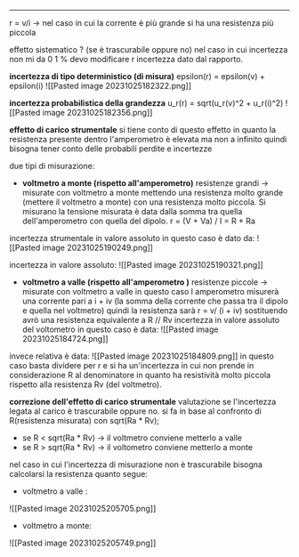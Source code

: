 - - -

r = v/i -> nel caso in cui la corrente è più grande si ha una resistenza più piccola

effetto sistematico ? (se è trascurabile oppure no) nel caso in cui incertezza non mi da 0 1 % devo modificare r 
incertezza dato dal rapporto. 

**incertezza di tipo deterministico (di misura)**
epsilon(r) = epsilon(v) + epsilon(i)
![[Pasted image 20231025182322.png]]


**incertezza probabilistica della grandezza**
u_r(r) = sqrt(u_r(v)^2 + u_r(i)^2)
![[Pasted image 20231025182356.png]]

**effetto di carico strumentale**
si tiene conto di questo effetto in quanto la resistenza presente dentro l'amperometro è elevata ma non a infinito quindi bisogna tener conto delle probabili perdite e incertezze

due tipi di misurazione: 


- **voltmetro a monte (rispetto all'amperometro)**
resistenze grandi -> misurate con voltmetro a monte
mettendo una resistenza molto grande (mettere il voltmetro a monte) con una resistenza molto piccola. Si misurano la tensione misurata è data dalla somma tra quella dell'amperometro con quella del dipolo. 
r = (V + Va) / I = R + Ra

incertezza strumentale in valore assoluto in questo caso è dato da:
![[Pasted image 20231025190249.png]]

incertezza in valore assoluto: 
![[Pasted image 20231025190321.png]]



 
- **voltmetro a valle (rispetto all'amperometro )** 
resistenze piccole -> misurate con voltmetro a valle
in questo caso l amperometro misurerà una corrente pari a i + iv (la somma della corrente che passa tra il dipolo e quella nel voltmetro)
quindi la resistenza sarà r = v/ (i + iv) sostituendo avrò una resistenza equivalente a R // Rv
incertezza in valore assoluto del voltometro in questo caso è data: 
![[Pasted image 20231025184724.png]]

invece relativa è data: 
![[Pasted image 20231025184809.png]]
in questo caso basta dividere per r e si ha un'incertezza in cui non prende in considerazione R al denominatore in quanto ha resistività molto piccola rispetto alla resistenza Rv (del voltmetro).

**correzione dell'effetto di carico strumentale**
valutazione se l'incertezza legata al carico è trascurabile oppure no. 
si fa in base al confronto di R(resistenza misurata) con sqrt(Ra * Rv); 
- se R < sqrt(Ra * Rv) -> il voltmetro conviene metterlo a valle 
- se R > sqrt(Ra * Rv) -> il voltometro conviene metterlo a monte

nel caso in cui l'incertezza di misurazione non è trascurabile bisogna calcolarsi la resistenza quanto segue: 
- voltmetro a valle : 

![[Pasted image 20231025205705.png]]

- voltmetro a monte: 

![[Pasted image 20231025205749.png]]












